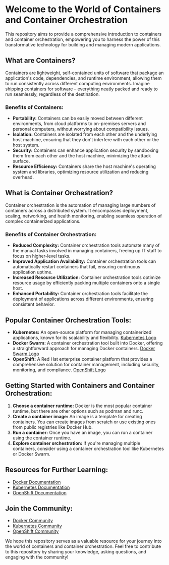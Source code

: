 # Welcome to the World of Containers and Container Orchestration



This repository aims to provide a comprehensive introduction to containers and container orchestration, empowering you to harness the power of this transformative technology for building and managing modern applications.

## What are Containers?

Containers are lightweight, self-contained units of software that package an application's code, dependencies, and runtime environment, allowing them to run consistently across different computing environments. Imagine shipping containers for software – everything neatly packed and ready to run seamlessly, regardless of the destination.

### Benefits of Containers:

- **Portability:** Containers can be easily moved between different environments, from cloud platforms to on-premises servers and personal computers, without worrying about compatibility issues.
- **Isolation:** Containers are isolated from each other and the underlying host machine, ensuring that they don't interfere with each other or the host system.
- **Security:** Containers can enhance application security by sandboxing them from each other and the host machine, minimizing the attack surface.
- **Resource Efficiency:** Containers share the host machine's operating system and libraries, optimizing resource utilization and reducing overhead.

## What is Container Orchestration?

Container orchestration is the automation of managing large numbers of containers across a distributed system. It encompasses deployment, scaling, networking, and health monitoring, enabling seamless operation of complex containerized applications.

### Benefits of Container Orchestration:

- **Reduced Complexity:** Container orchestration tools automate many of the manual tasks involved in managing containers, freeing up IT staff to focus on higher-level tasks.
- **Improved Application Availability:** Container orchestration tools can automatically restart containers that fail, ensuring continuous application uptime.
- **Increased Resource Utilization:** Container orchestration tools optimize resource usage by efficiently packing multiple containers onto a single host.
- **Enhanced Portability:** Container orchestration tools facilitate the deployment of applications across different environments, ensuring consistent behavior.

## Popular Container Orchestration Tools:

- **Kubernetes:** An open-source platform for managing containerized applications, known for its scalability and flexibility. [Kubernetes Logo](https://bs.m.wikipedia.org/wiki/Kubernetes)
- **Docker Swarm:** A container orchestration tool built into Docker, offering a straightforward approach for managing Docker containers. [Docker Swarm Logo](https://docker.com)
- **OpenShift:** A Red Hat enterprise container platform that provides a comprehensive solution for container management, including security, monitoring, and compliance. [OpenShift Logo](https://wikipedia.org)

## Getting Started with Containers and Container Orchestration:

1. **Choose a container runtime:** Docker is the most popular container runtime, but there are other options such as podman and runc.
2. **Create a container image:** An image is a template for creating containers. You can create images from scratch or use existing ones from public registries like Docker Hub.
3. **Run a container:** Once you have an image, you can run a container using the container runtime.
4. **Explore container orchestration:** If you're managing multiple containers, consider using a container orchestration tool like Kubernetes or Docker Swarm.

## Resources for Further Learning:

- [Docker Documentation](https://hub.docker.com/)
- [Kubernetes Documentation](https://kubernetes.io/docs/home/)
- [OpenShift Documentation](https://docs.openshift.com/)

## Join the Community:

- [Docker Community](https://docs.ansible.com/ansible/latest/collections/community/docker/index.html)
- [Kubernetes Community](https://www.cncf.io/projects/kubernetes/)
- [OpenShift Community](https://access.redhat.com/products/red-hat-openshift-container-platform/)

We hope this repository serves as a valuable resource for your journey into the world of containers and container orchestration. Feel free to contribute to this repository by sharing your knowledge, asking questions, and engaging with the community!
